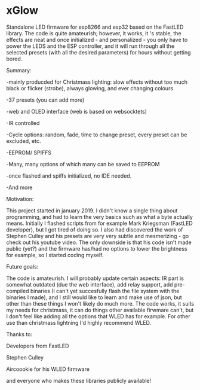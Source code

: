 # xGlow
 Standalone LED firmware for esp8266 and esp32 based on the FastLED library. The code is quite amateurish; however, it works, it 's stable, the effects are neat and once initialized - and personalized - you only have to power the LEDS and the ESP controller, and it will run through all the selected presets (with all the desired parameters) for hours without getting bored.


 Summary:

 -mainly producded for Christmass lighting: slow effects without too much black or flicker (strobe), always glowing, and ever changing colours

 -37 presets (you can add more)

 -web and OLED interface (web is based on websocktets)

 -IR controlled

 -Cycle options: random, fade, time to change preset, every preset can be excluded, etc.

 -EEPROM/ SPIFFS

 -Many, many options of which many can be saved to EEPROM

 -once flashed and spiffs initialized, no IDE needed.

 -And more


 Motivation:

This project started in january 2019. I didn't know a single thing about programming, and had to learn the very basics such as what a byte actually means. Initially I flashed scripts from for example Mark Kriegsman (FastLED developer),  but I got tired of doing so. I also had discovered the work of Stephen Culley and his presets are very very subtle and mesmerizing - go check out his youtube video. The only downside is that his code isn't made public (yet?) and the firmware has/had no options to lower the brightness for example, so I started coding myself.


Future goals:

The code is amateurish. I will probably update certain aspects: IR part is somewhat outdated (due the web interface), add relay support, add pre-compiled binaries (I can't yet succesfully flash the file system with the binaries I made), and I still would like to learn and make use of json, but other than these things I won't likely do much more. The code works, it suits my needs for christmass, it can do things other available firwmare can't, but I don't feel like adding all the options that WLED has for example. For other use than christmass lightning I'd highly recommend WLED. 


Thanks to:

Developers from FastLED

Stephen Culley 

Aircoookie for his WLED firmware

and everyone who makes these libraries publicly available!



